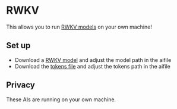 # RWKV

This allows you to run [RWKV models](https://github.com/BlinkDL/RWKV-LM) on your own machine!

## Set up

- Download a [RWKV model](https://huggingface.co/BlinkDL/rwkv-4-raven/tree/main) and adjust the model path in the aifile
- Download the [tokens file](https://raw.githubusercontent.com/BlinkDL/ChatRWKV/main/20B_tokenizer.json) and adjust the tokens path in the aifile

## Privacy

These AIs are running on your own machine.
